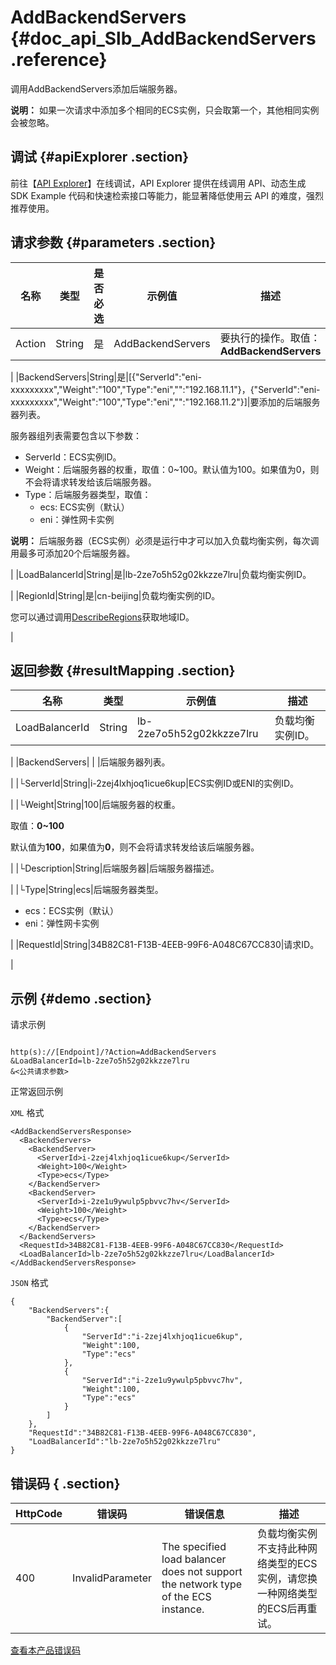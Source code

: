 # AddBackendServers {#doc_api_Slb_AddBackendServers .reference}

调用AddBackendServers添加后端服务器。

**说明：** 如果一次请求中添加多个相同的ECS实例，只会取第一个，其他相同实例会被忽略。

## 调试 {#apiExplorer .section}

前往【[API Explorer](https://api.aliyun.com/#product=Slb&api=AddBackendServers)】在线调试，API Explorer 提供在线调用 API、动态生成 SDK Example 代码和快速检索接口等能力，能显著降低使用云 API 的难度，强烈推荐使用。

## 请求参数 {#parameters .section}

|名称|类型|是否必选|示例值|描述|
|--|--|----|---|--|
|Action|String|是|AddBackendServers|要执行的操作。取值：**AddBackendServers**

 |
|BackendServers|String|是|\[\{"ServerId":"eni-xxxxxxxxx","Weight":"100","Type":"eni","":"192.168.11.1"\}，\{"ServerId":"eni-xxxxxxxxx","Weight":"100","Type":"eni","":"192.168.11.2"\}\]|要添加的后端服务器列表。

 服务器组列表需要包含以下参数：

 -   ServerId：ECS实例ID。
-   Weight：后端服务器的权重，取值：0~100。默认值为100。如果值为0，则不会将请求转发给该后端服务器。
-   Type：后端服务器类型，取值：
    -   ecs: ECS实例（默认）
    -   eni：弹性网卡实例

 **说明：** 后端服务器（ECS实例）必须是运行中才可以加入负载均衡实例，每次调用最多可添加20个后端服务器。

 |
|LoadBalancerId|String|是|lb-2ze7o5h52g02kkzze7lru|负载均衡实例ID。

 |
|RegionId|String|是|cn-beijing|负载均衡实例的ID。

 您可以通过调用[DescribeRegions](~~27584~~)获取地域ID。

 |

## 返回参数 {#resultMapping .section}

|名称|类型|示例值|描述|
|--|--|---|--|
|LoadBalancerId|String|lb-2ze7o5h52g02kkzze7lru|负载均衡实例ID。

 |
|BackendServers| | |后端服务器列表。

 |
|└ServerId|String|i-2zej4lxhjoq1icue6kup|ECS实例ID或ENI的实例ID。

 |
|└Weight|String|100|后端服务器的权重。

 取值：**0~100**

 默认值为**100**，如果值为**0**，则不会将请求转发给该后端服务器。

 |
|└Description|String|后端服务器|后端服务器描述。

 |
|└Type|String|ecs|后端服务器类型。

 -   ecs：ECS实例（默认）
-   eni：弹性网卡实例

 |
|RequestId|String|34B82C81-F13B-4EEB-99F6-A048C67CC830|请求ID。

 |

## 示例 {#demo .section}

请求示例

``` {#request_demo}

http(s)://[Endpoint]/?Action=AddBackendServers
&LoadBalancerId=lb-2ze7o5h52g02kkzze7lru
&<公共请求参数>

```

正常返回示例

`XML` 格式

``` {#xml_return_success_demo}
<AddBackendServersResponse>
  <BackendServers>
    <BackendServer>
      <ServerId>i-2zej4lxhjoq1icue6kup</ServerId>
      <Weight>100</Weight>
      <Type>ecs</Type>
    </BackendServer>
    <BackendServer>
      <ServerId>i-2ze1u9ywulp5pbvvc7hv</ServerId>
      <Weight>100</Weight>
      <Type>ecs</Type>
    </BackendServer>
  </BackendServers>
  <RequestId>34B82C81-F13B-4EEB-99F6-A048C67CC830</RequestId>
  <LoadBalancerId>lb-2ze7o5h52g02kkzze7lru</LoadBalancerId>
</AddBackendServersResponse>

```

`JSON` 格式

``` {#json_return_success_demo}
{
	"BackendServers":{
		"BackendServer":[
			{
				"ServerId":"i-2zej4lxhjoq1icue6kup",
				"Weight":100,
				"Type":"ecs"
			},
			{
				"ServerId":"i-2ze1u9ywulp5pbvvc7hv",
				"Weight":100,
				"Type":"ecs"
			}
		]
	},
	"RequestId":"34B82C81-F13B-4EEB-99F6-A048C67CC830",
	"LoadBalancerId":"lb-2ze7o5h52g02kkzze7lru"
}
```

## 错误码 { .section}

|HttpCode|错误码|错误信息|描述|
|--------|---|----|--|
|400|InvalidParameter|The specified load balancer does not support the network type of the ECS instance.|负载均衡实例不支持此种网络类型的ECS实例，请您换一种网络类型的ECS后再重试。|

[查看本产品错误码](https://error-center.aliyun.com/status/product/Slb)


